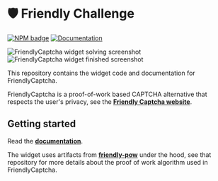 # 🛡️ Friendly Challenge

[![NPM badge](https://img.shields.io/npm/v/friendly-challenge)](https://www.npmjs.com/package/friendly-challenge) [![Documentation](https://img.shields.io/badge/Read%20the-documentation-1abc9c.svg)](https://docs.friendlycaptcha.com)

![FriendlyCaptcha widget solving screenshot](https://i.imgur.com/BNRdsxS.png) ![FriendlyCaptcha widget finished screenshot](https://i.imgur.com/HlMY7QM.png)

This repository contains the widget code and documentation for FriendlyCaptcha.

FriendlyCaptcha is a proof-of-work based CAPTCHA alternative that respects the user's privacy, see the [**Friendly Captcha website**](https://friendlycaptcha.com).

## Getting started
Read the [**documentation**](https://docs.friendlycaptcha.com).

The widget uses artifacts from [**friendly-pow**](https://github.com/gzuidhof/friendly-pow) under the hood, see that repository for more details about the proof of work algorithm used in FriendlyCaptcha.
